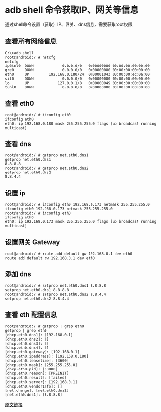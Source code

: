 # adb shell 命令获取IP、网关等信息

通过shell命令设置（获取）IP、网关、dns信息，需要获取root权限

## 查看所有网络信息

    C:\>adb shell
    root@android:/ # netcfg
    netcfg
    ip6tnl0  DOWN             0.0.0.0/0   0x00000080 00:00:00:00:00:00
    gre0     DOWN             0.0.0.0/0   0x00000080 00:00:00:00:00:00
    eth0     UP         192.168.0.180/24  0x00001043 00:00:00:ec:0a:00
    sit0     DOWN             0.0.0.0/0   0x00000080 00:00:00:00:00:00
    lo       UP             127.0.0.1/8   0x00000049 00:00:00:00:00:00
    tunl0    DOWN             0.0.0.0/0   0x00000080 00:00:00:00:00:00

## 查看 eth0

    root@android:/ # ifconfig eth0
    ifconfig eth0
    eth0: ip 192.168.0.180 mask 255.255.255.0 flags [up broadcast running multicast]

## 查看 dns

    root@android:/ # getprop net.eth0.dns1
    getprop net.eth0.dns1
    8.8.8.8
    root@android:/ # getprop net.eth0.dns2
    getprop net.eth0.dns2
    8.8.4.4

## 设置 ip

    root@android:/ # ifconfig eth0 192.168.0.173 netmask 255.255.255.0
    ifconfig eth0 192.168.0.173 netmask 255.255.255.0
    root@android:/ # ifconfig eth0
    ifconfig eth0
    eth0: ip 192.168.0.173 mask 255.255.255.0 flags [up broadcast running multicast]

## 设置网关 Gateway

    root@android:/ # route add default gw 192.168.0.1 dev eth0
    route add default gw 192.168.0.1 dev eth0

## 添加 dns

    root@android:/ # setprop net.eth0.dns1 8.8.8.8
    setprop net.eth0.dns1 8.8.8.8
    root@android:/ # setprop net.eth0.dns2 8.8.4.4
    setprop net.eth0.dns2 8.8.4.4

## 查看 eth 配置信息

    root@android:/ # getprop | grep eth0
    getprop | grep eth0
    [dhcp.eth0.dns1]: [192.168.0.1]
    [dhcp.eth0.dns2]: []
    [dhcp.eth0.dns3]: []
    [dhcp.eth0.dns4]: []
    [dhcp.eth0.gateway]: [192.168.0.1]
    [dhcp.eth0.ipaddress]: [192.168.0.180]
    [dhcp.eth0.leasetime]: [3600]
    [dhcp.eth0.mask]: [255.255.255.0]
    [dhcp.eth0.pid]: [13800]
    [dhcp.eth0.reason]: [PREINIT]
    [dhcp.eth0.result]: [failed]
    [dhcp.eth0.server]: [192.168.0.1]
    [dhcp.eth0.vendorInfo]: []
    [net.change]: [net.eth0.dns2]
    [net.eth0.dns1]: [8.8.8.8]

[原文链接](https://blog.csdn.net/Liuqz2009/article/details/52094154)
